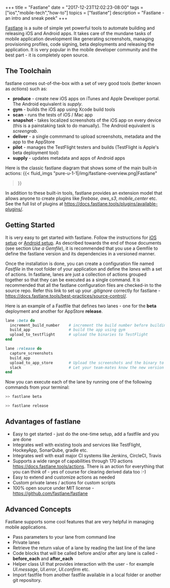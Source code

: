 +++
title = "Fastlane"
date = "2017-12-23T12:02:23-08:00"
tags = ["ios","mobile-tech","how-to"]
topics = ["fastlane"]
description = "Fastlane - an intro and sneak peek"
+++

[Fastlane](https://fastlane.tools/) is a suite of simple yet powerful tools to automate building and releasing iOS and Android apps. It takes care of the mundane tasks of mobile application development like generating screenshots, managing provisioning profiles, code signing, beta deployments and releasing the application. It is very popular in the mobile developer community and the best part - it is completely open source.

## The Toolchain
fastlane comes out-of-the-box with a set of very good tools (better known as *actions*) such as:

* **produce** - create new iOS apps on iTunes and Apple Developer portal. The Android equivalent is *supply*.
* **gym** - builds the iOS app using Xcode build tools
* **scan** - runs the tests of iOS / Mac app
* **snapshot** - takes localized screenshots of the iOS app on every device (this is a painstaking task to do manually). The Android equivalent is *screengrab*.
* **deliver** - a single commmand to upload screenshots, metadata and the app to the AppStore
* **pilot** - manages the TestFlight testers and builds (TestFlight is Apple's beta deployment tool)
* **supply** - updates metadata and apps of Android apps

Here is the classic fastlane diagram that shows some of the main built-in actions: 
{{< fluid_imgs
  "pure-u-1-1|/img/fastlane-overview.png|Fastlane"
>}}

In addition to these built-in tools, fastlane provides an extension model that allows anyone to create plugins like *firebase*, *aws_s3*, *mobile_center* etc. See the full list of plugins at https://docs.fastlane.tools/plugins/available-plugins/.

## Getting Started
It is very easy to get started with fastlane. Follow the instructions for [iOS setup](https://docs.fastlane.tools/getting-started/ios/setup/) or [Android setup](https://docs.fastlane.tools/getting-started/android/setup/). As described towards the end of those documents (see section *Use a Gemfile*), it is recommended that you use a Gemfile to define the fastlane version and its dependencies in a versioned manner.

Once the installation is done, you can create a configuration file named *Fastfile* in the root folder of your application and define the *lanes* with a set of actions. In fastlane, lanes are just a collection of actions grouped together so that they can be executed as a single command. It is recommended that all the fastlane configuration files are checked-in to the source repo. Refer this link to set up your *.gitignore* correctly for fastlane - https://docs.fastlane.tools/best-practices/source-control/.

Here is an example of a Fastfile that defines two lanes - one for the **beta** deployment and another for AppStore **release**.
``` ruby
lane :beta do
  increment_build_number    # increment the build number before building the final version
  build_app                 # build the app using gym
  upload_to_testflight      # upload the binaries to TestFlight
end

lane :release do
  capture_screenshots
  build_app
  upload_to_app_store       # Upload the screenshots and the binary to iTunes
  slack                     # Let your team-mates know the new version is live
end
```

Now you can execute each of the lane by running one of the following commands from your terminal:

``` bash
>> fastlane beta

>> fastlane release
```

## Advantages of fastlane
* Easy to get started - just do the one-time setup, add a fastfile and you are done
* Integrates well with existing tools and services like TestFlight, HockeyApp, SonarQube, gradle etc.
* Integrates well with exall major CI systems like Jenkins, CircleCI, Travis
* Supports a wide range of capabilities through 170 actions https://docs.fastlane.tools/actions. There is an action for everything that you can think of - yes of course for clearing derived data too :-)
* Easy to extend and customize actions as needed
* Custom private lanes / actions for custom scripts
* 100% open source under MIT license - https://github.com/fastlane/fastlane

## Advanced Concepts
Fastlane supports some cool features that are very helpful in managing mobile applications.

* Pass parameters to your lane from command line
* Private lanes
* Retrieve the return value of a lane by reading the last line of the lane
* Code blocks that will be called before and/or after any lane is called - **before_each** and **after_each**
* Helper class UI that provides interaction with the user - for example *UI.message*, *UI.error*, *UI.confirm* etc.
* Import fastfile from another fastfile available in a local folder or another git repository.
